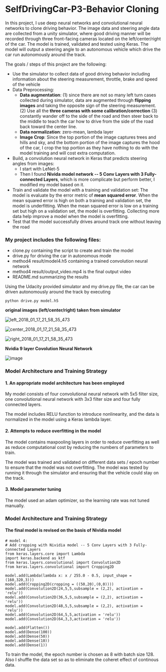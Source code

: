 # SelfDrivingCar-P3-Behavior Cloning

In this project, I use deep neural networks and convolutional neural networks to clone driving behavior. The image data and steering angle data are collected from a unity simulator, where good driving manner will be recorded through three front-facing cameras located on the left/center/right of the car. The model is trained, validated and tested using Keras. The model will output a steering angle to an autonomous vehicle which drive the car run  autonomously around the track. 

The goals / steps of this project are the following:

- Use the simulator to collect data of good driving behavior including information about the steering measurement, throttle, brake and speed of the vehicle
- Data Preprocessing: 
  - **Data augmentation**: (1) since there are not so many left turn cases collected during simulator, data are augmented through **flipping images** and taking the opposite sign of the steering measurement. (2) Use all the **three cameras with some calibration/correction** (3) constantly wander off to the side of the road and then steer back to the middle to teach the car how to drive from the side of the road back toward the center line.
  - **Data normalization**: zero-mean, lambda layer
  - **Image Crop**: Since the top portion of the image captures trees and hills and sky, and the bottom portion of the image captures the hood of the car, I crop the top portion as they have nothing to do with the model training and will cost extra computation.
- Build, a convolution neural network in Keras that predicts steering angles from images:
  - I start with LeNet-5
  - Then I found **Nivida model network -- 5 Conv Layers with 3 Fully-connected Layers**, which is more complicate but perform better, I modified my model based on it.
- Train and validate the model with a training and validation set: The model is evaluate by the error metric of **mean squared error**. When the mean squared error is high on both a training and validation set, the model is underfitting. When the mean squared error is low on a training set but high on a validation set, the model is overfitting. Collecting more data help improve a model when the model is overfitting.
- Test that the model successfully drives around track one without leaving the road

### My project includes the following files:

- clone.py containing the script to create and train the model
- drive.py for driving the car in autonomous mode
- method4 result/model4.h5 containing a trained convolution neural network
- method4 result/output_video.mp4 is the final output video
- README.md summarizing the results

Using the Udacity provided simulator and my drive.py file, the car can be driven autonomously around the track by executing

```
python drive.py model.h5
```





**original images (left/center/right) taken from simulator**

![left_2018_01_17_21_58_35_473](/Users/chenm/Documents/Udacity_SelfDrivingCar/GitHub_projects/SelfDrivingCar-P3-BehaviorCloning/training_data/left_2018_01_17_21_58_35_473.jpg)

![center_2018_01_17_21_58_35_473](/Users/chenm/Documents/Udacity_SelfDrivingCar/GitHub_projects/SelfDrivingCar-P3-BehaviorCloning/training_data/center_2018_01_17_21_58_35_473.jpg)

![right_2018_01_17_21_58_35_473](/Users/chenm/Documents/Udacity_SelfDrivingCar/GitHub_projects/SelfDrivingCar-P3-BehaviorCloning/training_data/right_2018_01_17_21_58_35_473.jpg)



**Nvidia 9 layer Covolution Neural Network**



![image](https://devblogs.nvidia.com/parallelforall/wp-content/uploads/2016/08/cnn-architecture-624x890.png)







### Model Architecture and Training Strategy

#### 1. An appropriate model architecture has been employed

My model consists of four convolutional neural network with 5x5 filter size, one convolutional neural network with 3x3 filter size and four fully connected layers.

The model includes RELU function to introduce nonlinearity, and the data is normalized in the model using a Keras lambda layer. 

#### 2. Attempts to reduce overfitting in the model

The model contains maxpooling layers in order to reduce overfitting as well as reduce computational cost by reducing the numbers of parameters to train.

The model was trained and validated on different data sets / epoch number to ensure that the model was not overfitting. The model was tested by running it through the simulator and ensuring that the vehicle could stay on the track.

#### 3. Model parameter tuning

The model used an adam optimizer, so the learning rate was not tuned manually.



### Model Architecture and Training Strategy

#### The final model is revised on the basis of Nividia model

```
# model 4:
# Add cropping with Nividia model -- 5 Conv Layers with 3 Fully-connected Layers
from keras.layers.core import Lambda
import keras.backend as ktf
from keras.layers.convolutional import Convolution2D
from keras.layers.convolutional import Cropping2D

model.add(Lambda(lambda x: x / 255.0 - 0.5, input_shape = (160,320,3)))
model.add(Cropping2D(cropping = ((50,20),(0,0))))
model.add(Convolution2D(24,5,5,subsample = (2,2), activation = 'relu'))
model.add(Convolution2D(36,5,5,subsample = (2,2), activation = 'relu'))
model.add(Convolution2D(48,5,5,subsample = (2,2), activation = 'relu'))
model.add(Convolution2D(64,5,5,activation = 'relu'))
model.add(Convolution2D(64,3,3,activation = 'relu'))

model.add(Flatten())
model.add(Dense(100))
model.add(Dense(50))
model.add(Dense(10))
model.add(Dense(1))
```

To train the model, the epoch number is chosen as 8 with batch size 128. Also I shuffle the data set so as to eliminate the coheret effect of continous data.